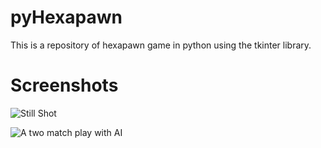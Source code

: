 # pyHexapawn

This is a repository of hexapawn game in python using the tkinter library.

# Screenshots

![Still Shot](https://i.imgur.com/gNcP53Y.png)

![A two match play with AI ](https://i.imgur.com/oxlBOGD.gif)
